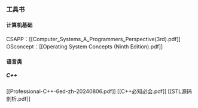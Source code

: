 ### 工具书
#### 计算机基础
CSAPP：[[Computer_Systems_A_Programmers_Perspective(3rd).pdf]]
OSconcept：[[Operating System Concepts (Ninth Edition).pdf]]

#### 语言类
##### C++
[[Professional-C++-6ed-zh-20240806.pdf]]
[[C++必知必会.pdf]]
[[STL源码剖析.pdf]]

